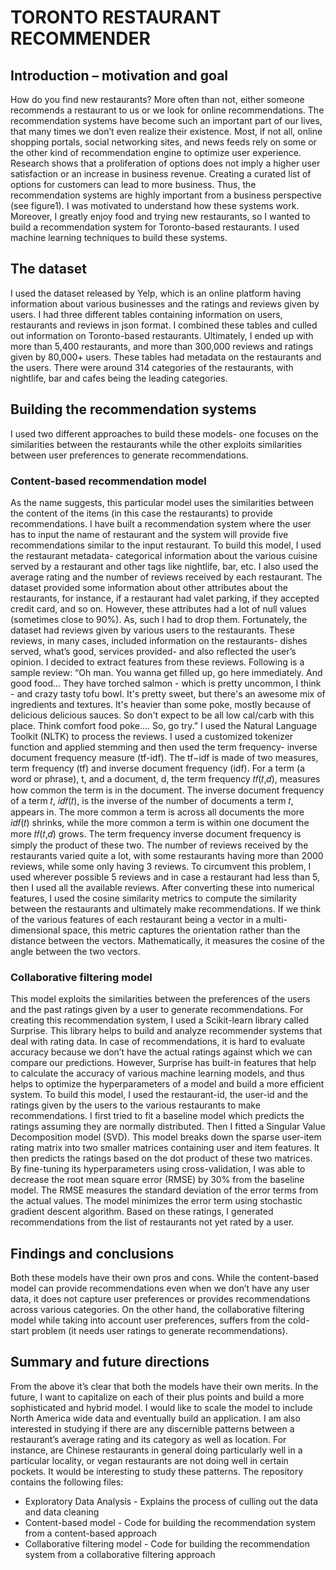 # **TORONTO RESTAURANT RECOMMENDER**

## **Introduction – motivation and goal**
How do you find new restaurants? More often than not, either someone recommends a restaurant to us or we look for online recommendations. The recommendation systems have become such an important part of our lives, that many times we don’t even realize their existence. Most, if not all, online shopping portals, social networking sites, and news feeds rely on some or the other kind of recommendation engine to optimize user experience. 
Research shows that a proliferation of options does not imply a higher user satisfaction or an increase in business revenue. Creating a curated list of options for customers can lead to more business. Thus, the recommendation systems are highly important from a business perspective (see figure1). 
I was motivated to understand how these systems work. Moreover, I greatly enjoy food and trying new restaurants, so I wanted to build a recommendation system for Toronto-based restaurants. I used machine learning techniques to build these systems. 

## **The dataset**
I used the dataset released by Yelp, which is an online platform having information about various businesses and the ratings and reviews given by users. I had three different tables containing information on users, restaurants and reviews in json format. I combined these tables and culled out information on Toronto-based restaurants. Ultimately, I ended up with more than 5,400 restaurants, and more than 300,000 reviews and ratings given by 80,000+ users. These tables had metadata on the restaurants and the users.
There were around 314 categories of the restaurants, with nightlife, bar and cafes being the leading categories.


## **Building the recommendation systems**
I used two different approaches to build these models- one focuses on the similarities between the restaurants while the other exploits similarities between user preferences to generate recommendations.
### **Content-based recommendation model**
As the name suggests, this particular model uses the similarities between the content of the items (in this case the restaurants) to provide recommendations. I have built a recommendation system where the user has to input the name of restaurant and the system will provide five recommendations similar to the input restaurant.
To build this model, I used the restaurant metadata- categorical information about the various cuisine served by a restaurant and other tags like nightlife, bar, etc. I also used the average rating and the number of reviews received by each restaurant.
The dataset provided some information about other attributes about the restaurants, for instance, if a restaurant had valet parking, if they accepted credit card, and so on. However, these attributes had a lot of null values (sometimes close to 90%). As, such I had to drop them.
Fortunately, the dataset had reviews given by various users to the restaurants. These reviews, in many cases, included information on the restaurants- dishes served, what’s good, services provided- and also reflected the user’s opinion.  I decided to extract features from these reviews. Following is a sample review:
“Oh man. You wanna get filled up, go here immediately. And good food… They have torched salmon - which is pretty uncommon, I think - and crazy tasty tofu bowl. It's pretty sweet, but there's an awesome mix of ingredients and textures. It's heavier than some poke, mostly because of delicious delicious sauces. So don't expect to be all low cal/carb with this place. Think comfort food poke…. So, go try.”
I used the Natural Language Toolkit (NLTK) to process the reviews. I used a customized tokenizer function and applied stemming and then used the term frequency- inverse document frequency measure (tf-idf). The tf−idf is made of two measures, term frequency (tf) and inverse document frequency (idf). 
For a term (a word or phrase), t, and a document, d, the term frequency 𝑡𝑓(𝑡,𝑑), measures how common the term is in the document. The inverse document frequency of a term 𝑡, 𝑖𝑑𝑓(𝑡), is the inverse of the number of documents a term 𝑡, appears in. The more common a term is across all documents the more 𝑖𝑑𝑓(𝑡) shrinks, while the more common a term is within one document the more 𝑡𝑓(𝑡,𝑑) grows. The term frequency inverse document frequency is simply the product of these two. 
The number of reviews received by the restaurants varied quite a lot, with some restaurants having more than 2000 reviews, while some only having 3 reviews. To circumvent this problem, I used wherever possible 5 reviews and in case a restaurant had less than 5, then I used all the available reviews.
After converting these into numerical features, I used the cosine similarity metrics to compute the similarity between the restaurants and ultimately make recommendations. If we think of the various features of each restaurant being a vector in a multi-dimensional space, this metric captures the orientation rather than the distance between the vectors. Mathematically, it measures the cosine of the angle between the two vectors. 
### **Collaborative filtering model**
This model exploits the similarities between the preferences of the users and the past ratings given by a user to generate recommendations. 
For creating this recommendation system, I used a Scikit-learn library called Surprise. This library helps to build and analyze recommender systems that deal with rating data. 
In case of recommendations, it is hard to evaluate accuracy because we don’t have the actual ratings against which we can compare our predictions. However, Surprise has built-in features that help to calculate the accuracy of various machine learning models, and thus helps to optimize the hyperparameters of a model and build a more efficient system. 
To build this model, I used the restaurant-id, the user-id and the ratings given by the users to the various restaurants to make recommendations. I first tried to fit a baseline model which predicts the ratings assuming they are normally distributed. Then I fitted a Singular Value Decomposition model (SVD). This model breaks down the sparse user-item rating matrix into two smaller matrices containing user and item features. It then predicts the ratings based on the dot product of these two matrices. 
By fine-tuning its hyperparameters using cross-validation, I was able to decrease the root mean square error (RMSE) by 30% from the baseline model. The RMSE measures the standard deviation of the error terms from the actual values. The model minimizes the error term using stochastic gradient descent algorithm. 
Based on these ratings, I generated recommendations from the list of restaurants not yet rated by a user. 
## **Findings and conclusions**
Both these models have their own pros and cons. While the content-based model can provide recommendations even when we don’t have any user data, it does not capture user preferences or provides recommendations across various categories.
On the other hand, the collaborative filtering model while taking into account user preferences, suffers from the cold-start problem (it needs user ratings to generate recommendations).
## **Summary and future directions**
From the above it’s clear that both the models have their own merits. In the future, I want to capitalize on each of their plus points and build a more sophisticated and hybrid model. I would like to scale the model to include North America wide data and eventually build an application.
I am also interested in studying if there are any discernible patterns between a restaurant’s average rating and its category as well as location. For instance, are Chinese restaurants in general doing particularly well in a particular locality, or vegan restaurants are not doing well in certain pockets. It would be interesting to study these patterns.
The repository contains the following files:
* Exploratory Data Analysis - Explains the process of culling out the data and data cleaning
* Content-based model - Code for building the recommendation system from a content-based approach
* Collaborative filtering model - Code for building the recommendation system from a collaborative filtering approach
